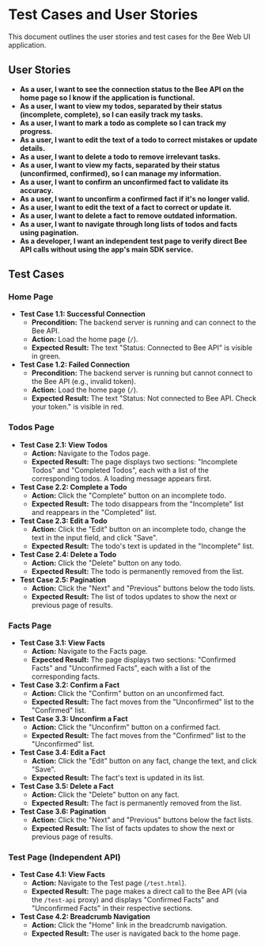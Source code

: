 # Test Cases and User Stories

This document outlines the user stories and test cases for the Bee Web UI application.

## User Stories

-   **As a user, I want to see the connection status to the Bee API on the home page so I know if the application is functional.**
-   **As a user, I want to view my todos, separated by their status (incomplete, complete), so I can easily track my tasks.**
-   **As a user, I want to mark a todo as complete so I can track my progress.**
-   **As a user, I want to edit the text of a todo to correct mistakes or update details.**
-   **As a user, I want to delete a todo to remove irrelevant tasks.**
-   **As a user, I want to view my facts, separated by their status (unconfirmed, confirmed), so I can manage my information.**
-   **As a user, I want to confirm an unconfirmed fact to validate its accuracy.**
-   **As a user, I want to unconfirm a confirmed fact if it's no longer valid.**
-   **As a user, I want to edit the text of a fact to correct or update it.**
-   **As a user, I want to delete a fact to remove outdated information.**
-   **As a user, I want to navigate through long lists of todos and facts using pagination.**
-   **As a developer, I want an independent test page to verify direct Bee API calls without using the app's main SDK service.**

## Test Cases

### Home Page

*   **Test Case 1.1: Successful Connection**
    *   **Precondition:** The backend server is running and can connect to the Bee API.
    *   **Action:** Load the home page (`/`).
    *   **Expected Result:** The text "Status: Connected to Bee API" is visible in green.
*   **Test Case 1.2: Failed Connection**
    *   **Precondition:** The backend server is running but cannot connect to the Bee API (e.g., invalid token).
    *   **Action:** Load the home page (`/`).
    *   **Expected Result:** The text "Status: Not connected to Bee API. Check your token." is visible in red.

### Todos Page

*   **Test Case 2.1: View Todos**
    *   **Action:** Navigate to the Todos page.
    *   **Expected Result:** The page displays two sections: "Incomplete Todos" and "Completed Todos", each with a list of the corresponding todos. A loading message appears first.
*   **Test Case 2.2: Complete a Todo**
    *   **Action:** Click the "Complete" button on an incomplete todo.
    *   **Expected Result:** The todo disappears from the "Incomplete" list and reappears in the "Completed" list.
*   **Test Case 2.3: Edit a Todo**
    *   **Action:** Click the "Edit" button on an incomplete todo, change the text in the input field, and click "Save".
    *   **Expected Result:** The todo's text is updated in the "Incomplete" list.
*   **Test Case 2.4: Delete a Todo**
    *   **Action:** Click the "Delete" button on any todo.
    *   **Expected Result:** The todo is permanently removed from the list.
*   **Test Case 2.5: Pagination**
    *   **Action:** Click the "Next" and "Previous" buttons below the todo lists.
    *   **Expected Result:** The list of todos updates to show the next or previous page of results.

### Facts Page

*   **Test Case 3.1: View Facts**
    *   **Action:** Navigate to the Facts page.
    *   **Expected Result:** The page displays two sections: "Confirmed Facts" and "Unconfirmed Facts", each with a list of the corresponding facts.
*   **Test Case 3.2: Confirm a Fact**
    *   **Action:** Click the "Confirm" button on an unconfirmed fact.
    *   **Expected Result:** The fact moves from the "Unconfirmed" list to the "Confirmed" list.
*   **Test Case 3.3: Unconfirm a Fact**
    *   **Action:** Click the "Unconfirm" button on a confirmed fact.
    *   **Expected Result:** The fact moves from the "Confirmed" list to the "Unconfirmed" list.
*   **Test Case 3.4: Edit a Fact**
    *   **Action:** Click the "Edit" button on any fact, change the text, and click "Save".
    *   **Expected Result:** The fact's text is updated in its list.
*   **Test Case 3.5: Delete a Fact**
    *   **Action:** Click the "Delete" button on any fact.
    *   **Expected Result:** The fact is permanently removed from the list.
*   **Test Case 3.6: Pagination**
    *   **Action:** Click the "Next" and "Previous" buttons below the fact lists.
    *   **Expected Result:** The list of facts updates to show the next or previous page of results.

### Test Page (Independent API)

*   **Test Case 4.1: View Facts**
    *   **Action:** Navigate to the Test page (`/test.html`).
    *   **Expected Result:** The page makes a direct call to the Bee API (via the `/test-api` proxy) and displays "Confirmed Facts" and "Unconfirmed Facts" in their respective sections.
*   **Test Case 4.2: Breadcrumb Navigation**
    *   **Action:** Click the "Home" link in the breadcrumb navigation.
    *   **Expected Result:** The user is navigated back to the home page.
